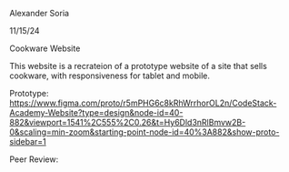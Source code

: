 Alexander Soria

11/15/24

Cookware Website

This website is a recrateion of a prototype website of a site that sells cookware, with responsiveness for tablet and mobile.

Prototype: https://www.figma.com/proto/r5mPHG6c8kRhWrrhorOL2n/CodeStack-Academy-Website?type=design&node-id=40-882&viewport=1541%2C555%2C0.26&t=Hy6Dld3nRlBmvw2B-0&scaling=min-zoom&starting-point-node-id=40%3A882&show-proto-sidebar=1

Peer Review:
